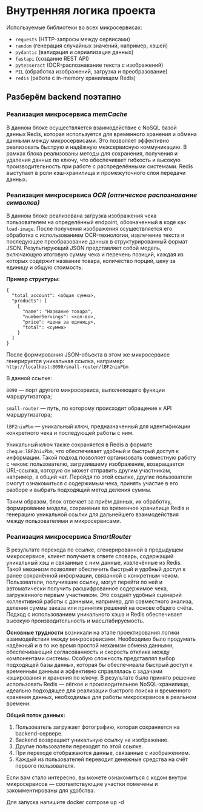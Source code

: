 # Внутренняя логика проекта
Используемые библиотеки во всех микросервисах:
- `requests` (HTTP-запросы между сервисами)
- `random` (генерация случайных значений, например, хэшей)
- `pydantic` (валидация и сериализация данных)
- `fastapi` (создание REST API)
- `pytesseract` (OCR-распознавание текста с изображений)
- `PIL` (обработка изображений, загрузка и преобразование)
- `redis` (работа с in-memory хранилищем Redis)

## Разберём backend поэтапно
### Реализация микросервиса *memCache*
В данном блоке осуществляется взаимодействие с NoSQL базой данных Redis, которая используется для временного хранения и обмена данными между микросервисами. Это позволяет эффективно реализовать быструю и надёжную межсервисную коммуникацию. В рамках блока реализованы методы для сохранения, получения и удаления данных по ключу, что обеспечивает гибкость и высокую производительность при работе с распределёнными системами. Redis выступает в роли кэш-хранилища и промежуточного слоя передачи данных.

### Реализация микросервиса *OCR (оптическое распознавание символов)*
В данном блоке реализована загрузка изображения чека пользователем на определённый endpoint, обозначенный в коде как `load-image`. После получения изображения осуществляется его обработка с использованием OCR-технологии, извлечение текста и последующее преобразование данных в структурированный формат JSON. Результирующий JSON представляет собой модель, включающую итоговую сумму чека и перечень позиций, каждая из которых содержит название товара, количество порций, цену за единицу и общую стоимость.

**Пример структуры:**
```
{
  "total_account": <общая сумма>,
  "products": [
    {
      "name": "Название товара",
      "numberServings": <кол-во>,
      "price": <цена за единицу>,
      "total": <сумма>
    }
  ]
}
```
После формирования JSON-объекта в этом же микросервисе генерируется уникальная ссылка, например:
`http://localhost:8090/small-router/lBF2niuPbm`

В данной ссылке:

`8090` — порт другого микросервиса, выполняющего функции маршрутизатора;

`small-router` — путь, по которому происходит обращение к API маршрутизатора;

`lBF2niuPbm` — уникальный ключ, предназначенный для идентификации конкретного чека и последующей работы с ним.

Уникальный ключ также сохраняется в Redis в формате `cheque:lBF2niuPbm`, что обеспечивает удобный и быстрый доступ к информации. Такой подход позволяет организовать совместную работу с чеком: пользователю, загрузившему изображение, возвращается URL-ссылка, которую он может отправить другим участникам, например, в общий чат. Перейдя по этой ссылке, другие пользователи смогут ознакомиться с содержимым чека, принять участие в его разборе и выбрать подходящий метод деления суммы.

Таким образом, блок отвечает за приём данных, их обработку, формирование модели, сохранение во временное хранилище Redis и генерацию уникальной ссылки для дальнейшего взаимодействия между пользователями и микросервисами.

### Реализация микросервиса *SmartRouter*
В результате перехода по ссылке, сгенерированной в предыдущем микросервисе, клиент получает в ответе словарь, содержащий уникальный хэш и связанные с ним данные, извлечённые из Redis. Такой механизм позволяет обеспечить быстрый и удобный доступ к ранее сохранённой информации, связанной с конкретным чеком. Пользователи, получившие ссылку, могут перейти по ней и автоматически получить расшифрованное содержимое чека, загруженного первым участником. Это создаёт удобный сценарий коллективной работы с данными, например, для совместного анализа, деления суммы заказа или принятия решений на основе общего счёта. Подход с использованием уникального хэша и Redis обеспечивает высокую производительность и масштабируемость.

**Основные трудности** возникали на этапе проектирования логики взаимодействия между микросервисами. Необходимо было продумать надёжный и в то же время простой механизм обмена данными, обеспечивающий согласованность и скорость отклика между компонентами системы. Особую сложность представлял выбор подходящей базы данных, которая бы обеспечивала быстрый доступ к временным данным и эффективно справлялась с задачами кэширования и хранения по ключу. В результате было принято решение использовать Redis — лёгкое и производительное NoSQL-хранилище, идеально подходящее для реализации быстрого поиска и временного хранения данных, необходимых для работы микросервисов в реальном времени.

**Общий поток данных:**
1. Пользователь загружает фотографию, которая сохраняется на backend-сервере.
2. Backend возвращает уникальную ссылку на изображение.
3. Другие пользователи переходят по этой ссылке.
4. При переходе отображаются данные, связанные с изображением.
5. Каждый из пользователей переводит денежные средства на счёт первого пользователя.

Если вам стало интересно, вы можете ознакомиться с кодом внутри микросервисов — соответствующие участки помечены и закомментированы для удобства.

Для запуска напишите docker compose up -d
